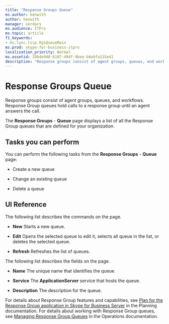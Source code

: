 ```yaml
---
title: "Response Groups Queue"
ms.author: kenwith
author: kenwith
manager: serdars
ms.audience: ITPro
ms.topic: article
f1_keywords:
- ms.lync.lscp.RgsQueueMain
ms.prod: skype-for-business-itpro
localization_priority: Normal
ms.assetid: 29bde940-6107-494f-9bee-b6ebfa135e41
description: "Response groups consist of agent groups, queues, and workflows. Response Group queues hold calls to a response group until an agent answers the call."
---
```


# Response Groups Queue
 
Response groups consist of agent groups, queues, and workflows. Response Group queues hold calls to a response group until an agent answers the call. 
  
The **Response Groups** - **Queue** page displays a list of all the Response Group queues that are defined for your organization.
  
## Tasks you can perform

You can perform the following tasks from the **Response Groups** - **Queue** page:
  
- Create a new queue
    
- Change an existing queue
    
- Delete a queue
    
## UI Reference

The following list describes the commands on the page.
  
- **New** Starts a new queue.
    
- **Edit** Opens the selected queue to edit it, selects all queue in the list, or deletes the selected queue.
    
- **Refresh** Refreshes the list of queues.
    
The following list describes the fields on the page.
  
- **Name** The unique name that identifies the queue.
    
- **Service** The **ApplicationServer** service that hosts the queue.
    
- **Description** The description for the queue.
    
For details about Response Group features and capabilities, see [Plan for the Response Group application in Skype for Business Server](../../../plan-your-deployment/enterprise-voice-solution/response-group.md) in the Planning documentation. For details about working with Response Group queues, see [Managing Response Group Queues](http://technet.microsoft.com/library/1e91720c-ab67-4dfb-b30c-0ef2a8012310.aspx) in the Operations documentation.
  

